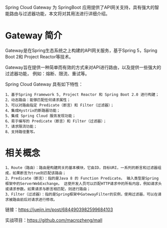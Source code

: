 
Spring Cloud Gateway 为 SpringBoot 应用提供了API网关支持，具有强大的智能路由与过滤器功能，本文将对其用法进行详细介绍。
# Gateway 简介

Gateway是在Spring生态系统之上构建的API网关服务，基于Spring 5，Spring Boot 2和 Project Reactor等技术。

Gateway旨在提供一种简单而有效的方式来对API进行路由，以及提供一些强大的过滤器功能， 例如：熔断、限流、重试等。

Spring Cloud Gateway 具有如下特性：

```
1、基于Spring Framework 5, Project Reactor 和 Spring Boot 2.0 进行构建；
2、动态路由：能够匹配任何请求属性；
3、可以对路由指定 Predicate（断言）和 Filter（过滤器）；
4、集成Hystrix的断路器功能；
5、集成 Spring Cloud 服务发现功能；
6、易于编写的 Predicate（断言）和 Filter（过滤器）；
7、请求限流功能；
8、支持路径重写。
```

# 相关概念
```
1、Route（路由）：路由是构建网关的基本模块，它由ID，目标URI，一系列的断言和过滤器组成，如果断言为true则匹配该路由；
2、Predicate（断言）：指的是Java 8 的 Function Predicate。 输入类型是Spring框架中的ServerWebExchange。 这使开发人员可以匹配HTTP请求中的所有内容，例如请求头或请求参数。如果请求与断言相匹配，则进行路由；
3、Filter（过滤器）：指的是Spring框架中GatewayFilter的实例，使用过滤器，可以在请求被路由前后对请求进行修改。
```

链接：https://juejin.im/post/6844903982599684103

实战项目：https://github.com/macrozheng/mall